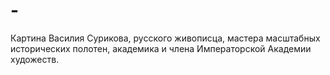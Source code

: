 # -
Картина Василия Сурикова, русского живописца, мастера масштабных исторических полотен, академика и члена Императорской Академии художеств.
